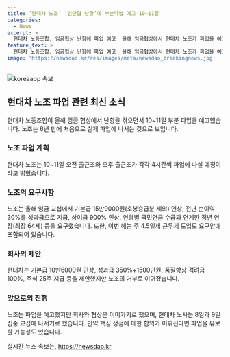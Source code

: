```yaml
---
title: ‘현대차 노조’ ‘임단협 난항’에 부분파업 예고 10~11일
categories:
  - News
excerpt: >
  현대차 노동조합, 임금협상 난항에 파업 예고  올해 임금협상에서 현대차 노조가 파업을 예고하며 6년 만에 처음으로 난항을 겪고 있다. 노조는 기본급 및 근로시간 단축을 주장하고, 회사는 성과급 및 주식 지급 등을 제시했으나 합의되지 않았다. 10~11일 파업 예고에도 노사는 이어가며 합의 가능성을 모색하고 있다.
feature_text: >
  현대차 노동조합, 임금협상 난항에 파업 예고  올해 임금협상에서 현대차 노조가 파업을 예고하며 6년 만에 처음으로 난항을 겪고 있다. 노조는 기본급 및 근로시간 단축을 주장하고, 회사는 성과급 및 주식 지급 등을 제시했으나 합의되지 않았다. 10~11일 파업 예고에도 노사는 이어가며 합의 가능성을 모색하고 있다.
image: 'https://newsdao.kr/res/images/meta/newsdao_breakingnews.jpg'
---
```


<p><img src="https://newsdao.kr/res/images/meta/newsdao_breakingnews.jpg" alt="koreaapp 속보" /></p>

<h2 data-ke-size="size26">현대차 노조 파업 관련 최신 소식</h2>

<p data-ke-size="size16">현대차 노동조합이 올해 임금 협상에서 난항을 겪으면서 10~11일 부분 파업을 예고했습니다. 노조는 6년 만에 처음으로 실제 파업에 나서는 것으로 보입니다.</p>

<h3>노조 파업 계획</h3>

<p data-ke-size="size16">현대차 노조는 10~11일 오전 출근조와 오후 출근조가 각각 4시간씩 파업에 나설 예정이라고 밝혔습니다.</p>

<h3>노조의 요구사항</h3>

<p data-ke-size="size16">노조는 올해 임금 교섭에서 기본급 15만9000원(호봉승급분 제외) 인상, 전년 순이익 30%를 성과급으로 지급, 상여금 900% 인상, 연령별 국민연금 수급과 연계한 정년 연장(최장 64세) 등을 요구했습니다. 또한, 이번 해는 주 4.5일제 근무제 도입도 요구안에 포함되어 있습니다.</p>

<h3>회사의 제안</h3>

<p data-ke-size="size16">현대차는 기본급 10만6000원 인상, 성과급 350%+1500만원, 품질향상 격려금 100%, 주식 25주 지급 등을 제안했지만 노조의 거부로 이어졌습니다.</p>

<h3>앞으로의 진행</h3>

<p data-ke-size="size16">노조는 파업을 예고했지만 회사와 협상은 이어가기로 했으며, 현대차 노사는 8일과 9일 집중 교섭에 나서기로 했습니다. 만약 핵심 쟁점에 대한 합의가 이뤄진다면 파업을 유보할 가능성도 있습니다.</p>
실시간 뉴스 속보는, <a href="https://newsdao.kr" rel="dofollow">https://newsdao.kr</a>


